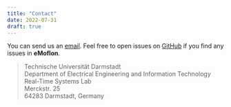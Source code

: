 ```yaml
---
title: "Contact"
date: 2022-07-31
draft: true
---
```


You can send us an [email](https://www.es.tu-darmstadt.de/forschung/meta-modeling-model-transformations/emoflon#c2590).
Feel free to open issues on [GitHub](https://github.com/eMoflon) if you find any issues in **eMoflon**.

> Technische Universität Darmstadt \
> Department of Electrical Engineering and Information Technology \
> Real-Time Systems Lab \
> Merckstr. 25 \
> 64283 Darmstadt, Germany
